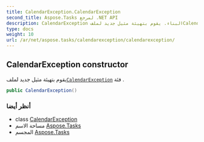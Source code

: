 ```yaml
---
title: CalendarException.CalendarException
second_title: Aspose.Tasks لمرجع .NET API
description: CalendarException البناء. يقوم بتهيئة مثيل جديد لملفCalendarException فئة .
type: docs
weight: 10
url: /ar/net/aspose.tasks/calendarexception/calendarexception/
---
```

## CalendarException constructor

يقوم بتهيئة مثيل جديد لملف[`CalendarException`](../) فئة .

```csharp
public CalendarException()
```

### أنظر أيضا

* class [CalendarException](../)
* مساحة الاسم [Aspose.Tasks](../../calendarexception/)
* المجسم [Aspose.Tasks](../../../)


